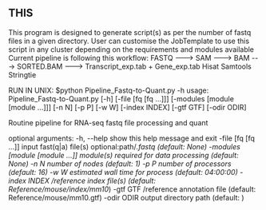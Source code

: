 ## THIS

This program is designed to generate script(s) as per the number of fastq files in a given directory.
User can customise the JobTemplate to use this script in any cluster depending on the requirements and modules available
Current pipeline is following this workflow:
FASTQ ---> SAM ---> BAM ---> SORTED.BAM ---> Transcript_exp.tab + Gene_exp.tab
     Hisat       Samtools           Stringtie
     
RUN IN UNIX:
$python Pipeline_Fastq-to-Quant.py -h
usage: Pipeline_Fastq-to-Quant.py [-h] [-file [fq [fq ...]]]
                                  [-modules [module [module ...]]] [-n N]
                                  [-p P] [-w W] [-index INDEX] [-gtf GTF]
                                  [-odir ODIR]

Routine pipeline for RNA-seq fastq file processing and quant

optional arguments:
  -h, --help            show this help message and exit
  -file [fq [fq ...]]   input fast(q|a) file(s) optional:path/*.fastq
                        (default: None)
  -modules [module [module ...]]
                        module(s) required for data processing (default: None)
  -n N                  number of nodes (default: 1)
  -p P                  number of processors (default: 16)
  -w W                  estimated wall time for process (default: 04:00:00)
  -index INDEX          <path>/reference index file(s) (default:
                        Reference/mouse/index/mm10*)
  -gtf GTF              <path>/reference annotation file (default:
                        Reference/mouse/mm10.gtf)
  -odir ODIR            output directory path (default: )
